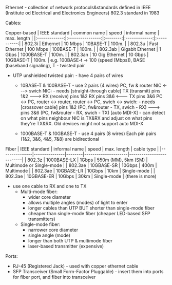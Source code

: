 Ethernet - collection of network protocols&standards
defined in IEEE (Institute od Electrical and Electronics Engineers) 802.3 standard in 1983



Cables:

Copper-based
| IEEE standard | common name      | speed    | informal name | max. length |
|:-------------:|:----------------:|:--------:|:-------------:|:-----------:|
| 802.3i        | Ethernet         | 10 Mbps  | 10BASE-T      | 100m.       |
| 802.3u        | Fast Ethernet    | 100 Mbps | 100BASE-T     | 100m.       |
| 802.3ab       | Gigabit Ethernet | 1 Gbps   | 1000BASE-T    | 100m.       |
| 802.3an       | 10 Gig Ethernet  | 10 Gbps  | 10GBASE-T     | 100m.       |
e.g. 100BASE-t -> 100 (speed [Mbps]),  BASE (baseband signaling), T - twisted pair

- UTP unshielded twisted pair: - have 4 pairs of wires
	- 10BASE-T & 100BASE-T - use 2 pairs (4 wires)
	PC, fw & router NIC <---> swich NIC: - needs [straight-through cable]
		TX (transmit) pins 1&2 ---> RX (receive) pins 1&2
		RX pins 3&6 <--- TX pins 3&6
	PC <-> PC, router <-> router, router <-> PC, swich <-> swich: - needs [crossover cable]
		pins 1&2 (PC, fw&router - TX, swich - RX) ---> pins 3&6 (PC, fw&router - RX, swich - TX)
	[auto MDI-X] - can detect on what pins neighbour NIC is TX&RX and adjust  on what pins they're TX&RX. Old devices might not support auto MDI-X
	
	- 1000BASE-T & 10GBASE-T - use 4 pairs (8 wires)
		Each pin pairs (1&2, 3&6, 4&5, 7&8) are bidirectional

Fiber
| IEEE standard | informal name | speed  | max. length         | cable type               |
|---------------|---------------|--------|---------------------|--------------------------|
| 802.3z        | 1000BASE-LX   | 1Gbps  | 550m (MM), 5km (SM) | Multimode or Single-mode |
| 802.3ae       | 10GBASE-SR    | 10Gbps | 400m                | Multimode                |
| 802.3ae       | 10GBASE-LR    | 10Gbps | 10km                | Single-mode              |
| 802.3ae       | 10GBASE-ER    | 10Gbps | 30km                | Single-mode              |
(there is more)

- use one cable to RX and one to TX
	- Multi-mode fiber:
		- wider core diameter
		- allows multiple angles (modes) of light to enter
		- longer cables than UTP BUT shorter than single-mode fiber
		- cheaper than single-mode fiber (cheaper LED-based SFP transmitters)
	- Single-mode fiber:
		- narrower core diameter
		- single angle (mode)
		- longer than both UTP & multimode fiber
		- laser-based transmitter (expensive)

Ports:
- RJ-45 (Registered Jack) - used with copper ethernet cable
- SFP Transceiver (Small Form-Factor Pluggable) - insert them into ports for fiber port, and fiber into transceiver